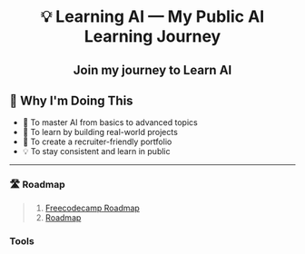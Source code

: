 <h1 align="center">
💡 Learning AI — My Public AI Learning Journey
</h1>


<h2 align="center"> 
    Join my journey to Learn AI 
</h2>


 ## 📍 Why I'm Doing This



- 🎯 To master AI from basics to advanced topics
- 📖 To learn by building real-world projects
- 💼 To create a recruiter-friendly portfolio
- 💡 To stay consistent and learn in public

---

### 🛣️ Roadmap 

  > 1.  [Freecodecamp Roadmap](https://www.youtube.com/watch?v=nYXVvK-Wmn0)
  > 2.  [Roadmap](https://www.youtube.com/watch?v=LLAi8emBOrg&t=392s)


### Tools


